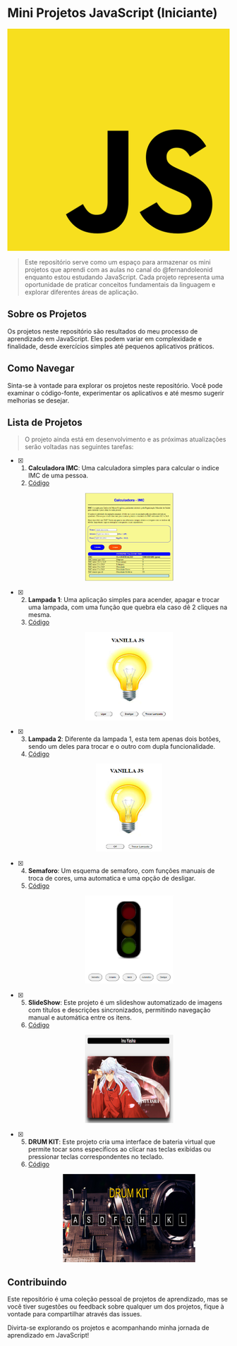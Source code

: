 # Mini Projetos JavaScript (Iniciante)
<img src="img/js.png" alt="js.png">

> Este repositório serve como um espaço para armazenar os mini projetos que aprendi com as aulas no canal do @fernandoleonid enquanto estou estudando JavaScript. Cada projeto representa uma oportunidade de praticar conceitos fundamentais da linguagem e explorar diferentes áreas de aplicação.

## Sobre os Projetos

Os projetos neste repositório são resultados do meu processo de aprendizado em JavaScript. Eles podem variar em complexidade e finalidade, desde exercícios simples até pequenos aplicativos práticos.

## Como Navegar

Sinta-se à vontade para explorar os projetos neste repositório. Você pode examinar o código-fonte, experimentar os aplicativos e até mesmo sugerir melhorias se desejar.

## Lista de Projetos

>O projeto ainda está em desenvolvimento e as próximas atualizações serão voltadas nas seguintes tarefas:

- [x] 1. **Calculadora IMC**: Uma calculadora simples para calcular o indice IMC de uma pessoa.
      <li><a href="./01%20-%20CALCULADORA%20IMC/">Código</a></li>
      <p align="center">
      <img src="img/01 - Calculadora imc.png" alt="01 - Calculadora imc.png" width="200" height="200">
      </p>
- [x] 2. **Lampada 1**: Uma aplicação simples para acender, apagar e trocar uma lampada, com uma função que quebra ela caso dê 2 cliques na mesma.
      <li><a href="./02%20-%20LAMPADA%2001/">Código</a></li>
      <p align="center">
      <img src="img/lamp 1.png" alt="lamp 1.png" width="200" height="200">
      </p>
- [x] 3. **Lampada 2**: Diferente da lampada 1, esta tem apenas dois botões, sendo um deles para trocar e o outro com dupla funcionalidade.
      <li><a href="./03%20-%20LAMPADA%2002/">Código</a></li>
      <p align="center">
      <img src="img/lamp 2.png" alt="lamp 2.png" width="150" height="200">
      </p>
- [x] 4. **Semaforo**: Um esquema de semaforo, com funções manuais de troca de cores, uma automatica e uma opção de desligar.
      <li><a href="./04%20-%20SEMAFORO/">Código</a></li>
      <p align="center">
      <img src="img/semaforo.png" alt="semaforo.png" width="200" height="200">
      </p>
- [x] 5. **SlideShow**: Este projeto é um slideshow automatizado de imagens com títulos e descrições sincronizados, permitindo navegação manual e automática entre os itens.
      <li><a href="./05%20-%20SLIDESHOW/">Código</a></li>
      <p align="center">
      <img src="img/slideshow.png" alt="slideshow.png" width="200" height="200">
      </p>
- [x] 5. **DRUM KIT**: Este projeto cria uma interface de bateria virtual que permite tocar sons específicos ao clicar nas teclas exibidas ou pressionar teclas correspondentes no teclado.
      <li><a href="./06%20-%20DRUM%20KIT/">Código</a></li>
      <p align="center">
      <img src="img/drum kit.png" alt="drum kit.png" width="300" height="200">
      </p>

## Contribuindo

Este repositório é uma coleção pessoal de projetos de aprendizado, mas se você tiver sugestões ou feedback sobre qualquer um dos projetos, fique à vontade para compartilhar através das issues.

Divirta-se explorando os projetos e acompanhando minha jornada de aprendizado em JavaScript!
